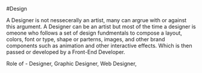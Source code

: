 #Design

A Designer is not nessecerally an artist, many can argrue with or against this argument. A Designer can be an artist but most of the time a designer is omeone who follows a set of design fundmentals to compose a layout, colors, font or type, shape or parterns, images, and other brand components such as animation and other interactive effects. Which is then passed or developed by a Front-End Developer.

Role of - Designer, Graphic Designer, Web Designer,
